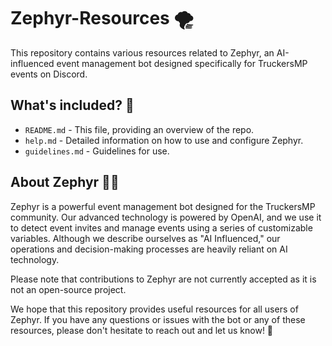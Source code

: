 # Zephyr-Resources 🌪️

This repository contains various resources related to Zephyr, an AI-influenced event management bot designed specifically for TruckersMP events on Discord.

## What's included? 📁

- `README.md` - This file, providing an overview of the repo.
- `help.md` - Detailed information on how to use and configure Zephyr.
- `guidelines.md` - Guidelines for use.

## About Zephyr 🤖💨

Zephyr is a powerful event management bot designed for the TruckersMP community. Our advanced technology is powered by OpenAI, and we use it to detect event invites and manage events using a series of customizable variables. Although we describe ourselves as "AI Influenced," our operations and decision-making processes are heavily reliant on AI technology.

Please note that contributions to Zephyr are not currently accepted as it is not an open-source project.

We hope that this repository provides useful resources for all users of Zephyr. If you have any questions or issues with the bot or any of these resources, please don't hesitate to reach out and let us know! 🙌


